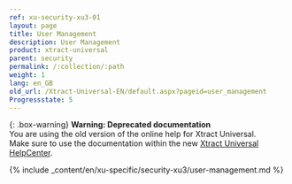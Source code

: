 ```yaml
---
ref: xu-security-xu3-01
layout: page
title: User Management
description: User Management
product: xtract-universal
parent: security
permalink: /:collection/:path
weight: 1
lang: en_GB
old_url: /Xtract-Universal-EN/default.aspx?pageid=user_management
Progressstate: 5
---
```


{: .box-warning}
**Warning: Deprecated documentation** <br>
You are using the old version of the online help for Xtract Universal.<br>
Make sure to use the documentation within the new [Xtract Universal HelpCenter](https://helpcenter.theobald-software.com/xtract-universal/documentation/introduction/).

{% include _content/en/xu-specific/security-xu3/user-management.md %}



